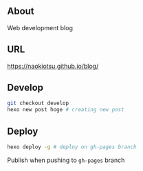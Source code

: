 ## About
Web development blog

## URL
https://naokiotsu.github.io/blog/

## Develop
```bash
git checkout develop
hexo new post hoge # creating new post
```

## Deploy
```bash
hexo deploy -g # deploy on gh-pages branch
```
Publish when pushing to `gh-pages` branch
